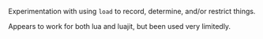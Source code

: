 Experimentation with using `load` to record, determine, and/or restrict things.

Appears to work for both lua and luajit, but been used very limitedly.
